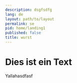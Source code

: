 ```yaml
---
description: dsgfsdfg
lang: de
layout: path/to/layout
permalink: se
pid: home/landing1
published: false
title: wurst
---
```

# Dies ist ein Text

<html></div>

Yallahasdfasf
